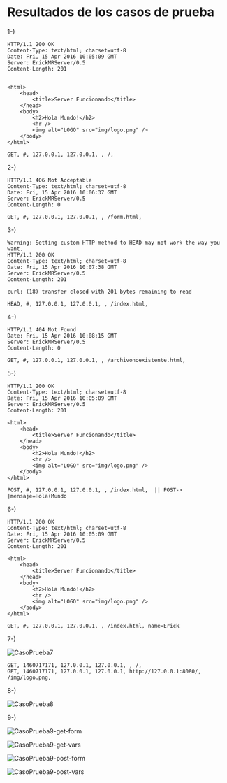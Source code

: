
# Resultados de los casos de prueba

1-)
```
HTTP/1.1 200 OK
Content-Type: text/html; charset=utf-8
Date: Fri, 15 Apr 2016 10:05:09 GMT
Server: ErickMRServer/0.5
Content-Length: 201


<html>
    <head>
        <title>Server Funcionando</title>
    </head>
    <body>
        <h2>Hola Mundo!</h2>
        <hr />
        <img alt="LOGO" src="img/logo.png" />
    </body>
</html>
```
```GET, #, 127.0.0.1, 127.0.0.1, , /, ```

2-)
```
HTTP/1.1 406 Not Acceptable
Content-Type: text/html; charset=utf-8
Date: Fri, 15 Apr 2016 10:06:37 GMT
Server: ErickMRServer/0.5
Content-Length: 0
```
```GET, #, 127.0.0.1, 127.0.0.1, , /form.html, ```

3-) 

```
Warning: Setting custom HTTP method to HEAD may not work the way you want.
HTTP/1.1 200 OK
Content-Type: text/html; charset=utf-8
Date: Fri, 15 Apr 2016 10:07:38 GMT
Server: ErickMRServer/0.5
Content-Length: 201

curl: (18) transfer closed with 201 bytes remaining to read
```
```HEAD, #, 127.0.0.1, 127.0.0.1, , /index.html,```

4-) 
```
HTTP/1.1 404 Not Found
Date: Fri, 15 Apr 2016 10:08:15 GMT
Server: ErickMRServer/0.5
Content-Length: 0
```
```GET, #, 127.0.0.1, 127.0.0.1, , /archivonoexistente.html, ```

5-)
```
HTTP/1.1 200 OK
Content-Type: text/html; charset=utf-8
Date: Fri, 15 Apr 2016 10:05:09 GMT
Server: ErickMRServer/0.5
Content-Length: 201

<html>
    <head>
        <title>Server Funcionando</title>
    </head>
    <body>
        <h2>Hola Mundo!</h2>
        <hr />
        <img alt="LOGO" src="img/logo.png" />
    </body>
</html>
```
```POST, #, 127.0.0.1, 127.0.0.1, , /index.html,  || POST-> |mensaje=Hola+Mundo```

6-) 
```
HTTP/1.1 200 OK
Content-Type: text/html; charset=utf-8
Date: Fri, 15 Apr 2016 10:05:09 GMT
Server: ErickMRServer/0.5
Content-Length: 201

<html>
    <head>
        <title>Server Funcionando</title>
    </head>
    <body>
        <h2>Hola Mundo!</h2>
        <hr />
        <img alt="LOGO" src="img/logo.png" />
    </body>
</html>
```
```
GET, #, 127.0.0.1, 127.0.0.1, , /index.html, name=Erick
```

7-)

![CasoPrueba7](capturas/captura7.png)

```
GET, 1460717171, 127.0.0.1, 127.0.0.1, , /, 
GET, 1460717171, 127.0.0.1, 127.0.0.1, http://127.0.0.1:8080/, /img/logo.png, 
```

8-)

![CasoPrueba8](capturas/captura8.png)

9-)

![CasoPrueba9-get-form](capturas/captura9-get-form.png)

![CasoPrueba9-get-vars](capturas/captura9-get-vars.png)

![CasoPrueba9-post-form](capturas/captura9-post-form.png)

![CasoPrueba9-post-vars](capturas/captura9-post-vars.png)